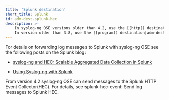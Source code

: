 ```yaml
---
title: 'Splunk destination'
short_title: Splunk
id: adm-dest-splunk-hec
description: >-
    In syslog-ng OSE versions older than 4.2, use the [[http() destination|adm-dest-http-nonjava]].  
    In version older than 3.8, use the [[program() destination|adm-dest-program]].
---
```


For details on forwarding log messages to Splunk with syslog-ng OSE see the following posts on the Splunk blog:

* [syslog-ng and HEC: Scalable Aggregated Data Collection in Splunk](https://www.splunk.com/blog/2017/03/30/syslog-ng-and-hec-scalable-aggregated-data-collection-in-splunk.html)

* [Using Syslog-ng with Splunk](https://www.splunk.com/blog/2016/03/11/using-syslog-ng-with-splunk/)

From version 4.2 syslog-ng OSE can send messages to the Splunk HTTP Event Collector(HEC). For details, see splunk-hec-event: Send log messages to Splunk HEC.
